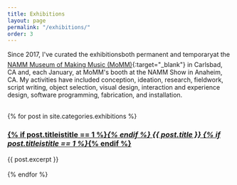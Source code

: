 ```yaml
---
title: Exhibitions
layout: page
permalink: "/exhibitions/"
order: 3
---
```


Since 2017, I've curated the exhibitions&#151;both permanent and temporary&#151;at the [NAMM Museum of Making Music (MoMM)](https://www.museumofmakingmusic.org){:target="_blank"} in Carlsbad, CA and, each January, at MoMM's booth at the NAMM Show in Anaheim, CA. My activities have included conception, ideation, research, fieldwork, script writing, object selection, visual design, interaction and experience design, software programming, fabrication, and installation.
<br/><br/>
<div>
{% for post in site.categories.exhibitions %}
    <div>
        <a href="{{ post.url }}"><h3>
        {% if post.titleistitle == 1 %}<em>{% endif %}
        {{ post.title }}
        {% if post.titleistitle == 1 %}</em>{% endif %}
        </h3></a>
        {{ post.excerpt }}
    </div>
    <br>
{% endfor %}
</div>
